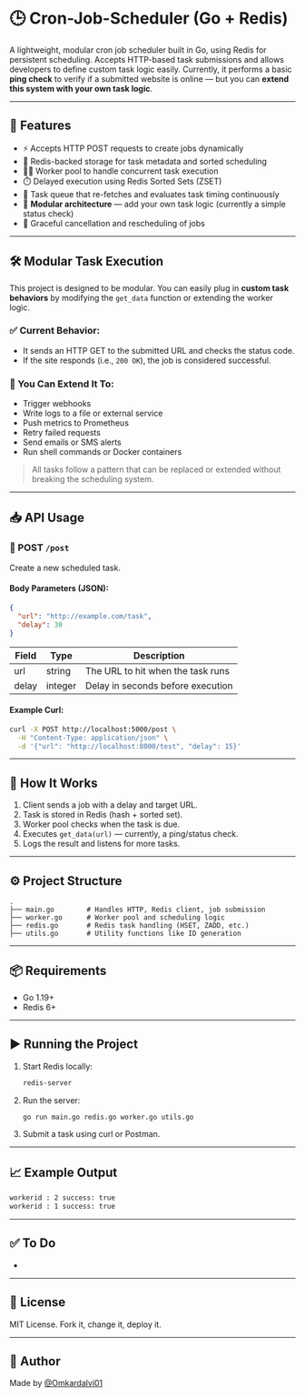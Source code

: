 # 🕒 Cron-Job-Scheduler (Go + Redis)

A lightweight, modular cron job scheduler built in Go, using Redis for persistent scheduling. Accepts HTTP-based task submissions and allows developers to define custom task logic easily. Currently, it performs a basic **ping check** to verify if a submitted website is online — but you can **extend this system with your own task logic**.

---

## 📌 Features

* ⚡ Accepts HTTP POST requests to create jobs dynamically
* 🧠 Redis-backed storage for task metadata and sorted scheduling
* 👷‍♂ Worker pool to handle concurrent task execution
* ⏱️ Delayed execution using Redis Sorted Sets (ZSET)
* 🔄 Task queue that re-fetches and evaluates task timing continuously
* 🔧 **Modular architecture** — add your own task logic (currently a simple status check)
* 🧹 Graceful cancellation and rescheduling of jobs

---

## 🛠 Modular Task Execution

This project is designed to be modular. You can easily plug in **custom task behaviors** by modifying the `get_data` function or extending the worker logic.

### ✅ Current Behavior:

* It sends an HTTP GET to the submitted URL and checks the status code.
* If the site responds (i.e., `200 OK`), the job is considered successful.

### 🧹 You Can Extend It To:

* Trigger webhooks
* Write logs to a file or external service
* Push metrics to Prometheus
* Retry failed requests
* Send emails or SMS alerts
* Run shell commands or Docker containers

> All tasks follow a pattern that can be replaced or extended without breaking the scheduling system.

---

## 📥 API Usage

### 🔧 POST `/post`

Create a new scheduled task.

#### Body Parameters (JSON):

```json
{
  "url": "http://example.com/task",
  "delay": 30
}
```

| Field | Type    | Description                       |
| ----- | ------- | --------------------------------- |
| url   | string  | The URL to hit when the task runs |
| delay | integer | Delay in seconds before execution |

#### Example Curl:

```bash
curl -X POST http://localhost:5000/post \
  -H "Content-Type: application/json" \
  -d '{"url": "http://localhost:8000/test", "delay": 15}'
```

---

## 🧐 How It Works

1. Client sends a job with a delay and target URL.
2. Task is stored in Redis (hash + sorted set).
3. Worker pool checks when the task is due.
4. Executes `get_data(url)` — currently, a ping/status check.
5. Logs the result and listens for more tasks.

---

## ⚙️ Project Structure

```
.
├── main.go        # Handles HTTP, Redis client, job submission
├── worker.go      # Worker pool and scheduling logic
├── redis.go       # Redis task handling (HSET, ZADD, etc.)
├── utils.go       # Utility functions like ID generation
```

---

## 📦 Requirements

* Go 1.19+
* Redis 6+

---

## ▶️ Running the Project

1. Start Redis locally:

   ```bash
   redis-server
   ```

2. Run the server:

   ```bash
   go run main.go redis.go worker.go utils.go
   ```

3. Submit a task using curl or Postman.

---

## 📈 Example Output

```bash
workerid : 2 success: true
workerid : 1 success: true
```

---

## ✅ To Do

*

---

## 📄 License

MIT License. Fork it, change it, deploy it.

---

## 🙌 Author

Made by [@Omkardalvi01](https://github.com/Omkardalvi01)
